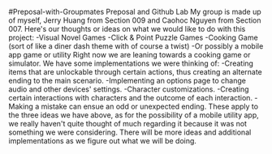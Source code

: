 #Preposal-with-Groupmates
Preposal and Github Lab 
My group is made up of myself, Jerry Huang from Section 009 and Caohoc Nguyen from Section 007.
Here's our thoughts or ideas on what we would like to do with this project:
  -Visual Novel Games
  -Click & Point Puzzle Games
  -Cooking Game (sort of like a diner dash theme with of course a twist)
  -Or possibly a mobile app game or utility
Right now we are leaning towards a cooking game or simulator.
We have some implementations we were thinking of:
  -Creating items that are unlockable through certain actions, thus creating an alternate ending to the main scenario.
  -Implementing an options page to change audio and other devices' settings.
  -Character customizations.
  -Creating certain interactions with characters and the outcome of each interaction.
  -Making a mistake can ensue an odd or unexpected ending.
These apply to the three ideas we have above, as for the possibility of a mobile utility app, we really haven't quite thought of much regarding it because it was not something we were considering.
There will be more ideas and additional implementations as we figure out what we will be doing.
